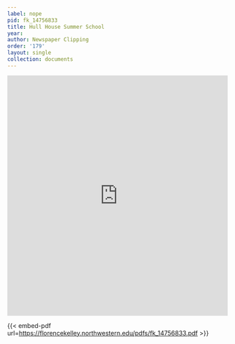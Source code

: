 ```yaml
---
label: nope
pid: fk_14756833
title: Hull House Summer School
year:
author: Newspaper Clipping
order: '179'
layout: single
collection: documents
---
```

<iframe src="https://northwestern.app.box.com/embed/s/q6xmty2kn90ka1ea68bkgr84bovl7niw?sortColumn=date&view=list" width="100%" height="550" frameborder="0" allowfullscreen webkitallowfullscreen msallowfullscreen></iframe>


{{< embed-pdf url=https://florencekelley.northwestern.edu/pdfs/fk_14756833.pdf >}}